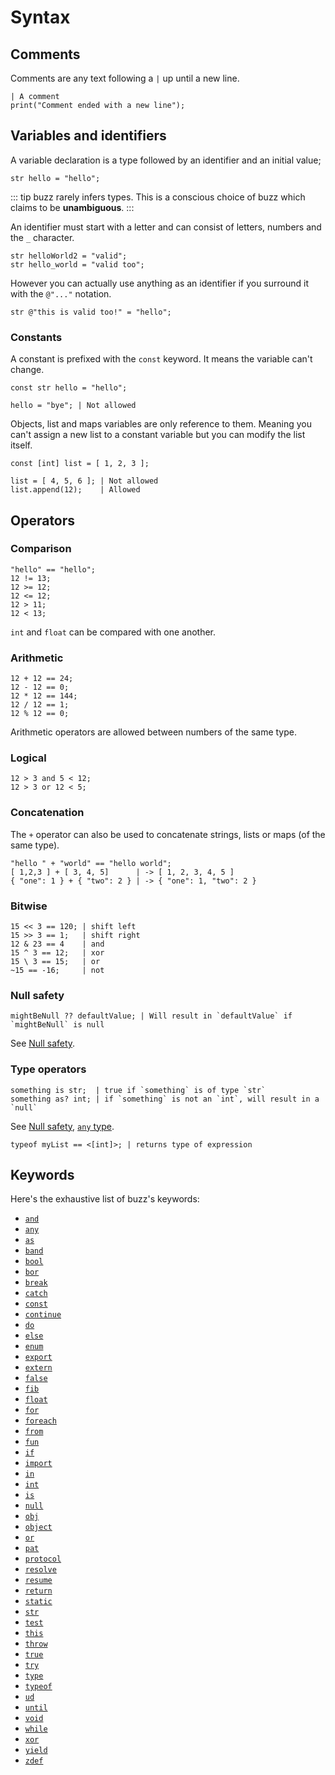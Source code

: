 # Syntax

## Comments

Comments are any text following a `|` up until a new line.
```buzz
| A comment
print("Comment ended with a new line");
```

## Variables and identifiers
A variable declaration is a type followed by an identifier and an initial value;
```buzz
str hello = "hello";
```

::: tip
buzz rarely infers types. This is a conscious choice of buzz which claims to be **unambiguous**.
:::

An identifier must start with a letter and can consist of letters, numbers and the `_` character.
```buzz
str helloWorld2 = "valid";
str hello_world = "valid too";
```

However you can actually use anything as an identifier if you surround it with the `@"..."` notation.
```buzz
str @"this is valid too!" = "hello";
```

### Constants
A constant is prefixed with the `const` keyword. It means the variable can't change.
```buzz
const str hello = "hello";

hello = "bye"; | Not allowed
```
Objects, list and maps variables are only reference to them. Meaning you can't assign a new list to a constant variable but you can modify the list itself.
```buzz
const [int] list = [ 1, 2, 3 ];

list = [ 4, 5, 6 ]; | Not allowed
list.append(12);    | Allowed
```

## Operators

### Comparison
```buzz
"hello" == "hello";
12 != 13;
12 >= 12;
12 <= 12;
12 > 11;
12 < 13;
```
`int` and `float` can be compared with one another.

### Arithmetic
```buzz
12 + 12 == 24;
12 - 12 == 0;
12 * 12 == 144;
12 / 12 == 1;
12 % 12 == 0;
```
Arithmetic operators are allowed between numbers of the same type.

### Logical
```buzz
12 > 3 and 5 < 12;
12 > 3 or 12 < 5;
```

### Concatenation
The `+` operator can also be used to concatenate strings, lists or maps (of the same type).
```buzz
"hello " + "world" == "hello world";
[ 1,2,3 ] + [ 3, 4, 5]      | -> [ 1, 2, 3, 4, 5 ]
{ "one": 1 } + { "two": 2 } | -> { "one": 1, "two": 2 }
```

### Bitwise
```buzz
15 << 3 == 120; | shift left
15 >> 3 == 1;   | shift right
12 & 23 == 4    | and
15 ^ 3 == 12;   | xor
15 \ 3 == 15;   | or
~15 == -16;     | not
```

### Null safety
```buzz
mightBeNull ?? defaultValue; | Will result in `defaultValue` if `mightBeNull` is null
```

See [Null safety](/guide/null-safety.html).

### Type operators
```buzz
something is str;  | true if `something` is of type `str`
something as? int; | if `something` is not an `int`, will result in a `null`
```

See [Null safety](/guide/null-safety.html), [`any` type](/guide/types.html#any).

```buzz
typeof myList == <[int]>; | returns type of expression
```

## Keywords

Here's the exhaustive list of buzz's keywords:
- [`and`](/guide/syntax.html#logical)
- [`any`](/guide/types.html#any)
- [`as`](/guide/control-flow.html#if)
- [`band`](/guide/syntax.html#bitwise)
- [`bool`](/guide/syntax.html#bitwise)
- [`bor`](/guide/syntax.html#bitwise)
- [`break`](/guide/control-flow.html#break-and-continue)
- [`catch`](/guide/errors.html)
- [`const`](/guide/syntax.html#constants)
- [`continue`](/guide/control-flow.html#break-and-continue)
- [`do`](/guide/control-flow.html)
- [`else`](/guide/control-flow.html)
- [`enum`](/guide/enums.html)
- [`export`](/guide/import-export.html)
- [`extern`](/guide/functions.html)
- [`false`](/guide/types.html#booleans)
- [`fib`](/guide/fibers.html)
- [`float`](/guide/syntax.html#numbers)
- [`for`](/guide/control-flow.html)
- [`foreach`](/guide/control-flow.html)
- [`from`](/guide/import-export.html)
- [`fun`](/guide/functions.html)
- [`if`](/guide/control-flow.html#if)
- [`import`](/guide/import-export.html)
- [`in`](/guide/control-flow.html#foreach)
- [`int`](/guide/syntax.html#numbers)
- [`is`](/guide/syntax.html#downcasting-and-any-unwrapping)
- [`null`](/guide/types.html#null-and-void)
- [`obj`](/guide/objects.html)
- [`object`](/guide/objects.html)
- [`or`](/guide/syntax.html#logical)
- [`pat`](/guide/types.html#patterns)
- [`protocol`](/guide/protocols.html)
- [`resolve`](/guide/fibers.html)
- [`resume`](/guide/fibers.html)
- [`return`](/guide/functions.html)
- [`static`](/guide/objects.html)
- [`str`](/guide/types.html#strings)
- [`test`](/guide/functions.html#test)
- [`this`](/guide/objects.html)
- [`throw`](/guide/errors.html)
- [`true`](/guide/types.html#booleans)
- [`try`](/guide/errors.html)
- [`type`](/guide/types.html#type-values)
- [`typeof`](/guide/types.html#type-values)
- [`ud`](/guide/types.html#user-data)
- [`until`](/guide/control-flow.html)
- [`void`](/guide/types.html#null-and-void)
- [`while`](/guide/control-flow.html)
- [`xor`](/guide/syntax.html#bitwise)
- [`yield`](/guide/fibers.html)
- [`zdef`](/guide/ffi.html)